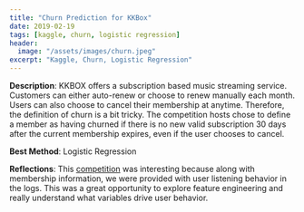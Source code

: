 ```yaml
---
title: "Churn Prediction for KKBox"
date: 2019-02-19
tags: [kaggle, churn, logistic regression]
header:
  image: "/assets/images/churn.jpeg"
excerpt: "Kaggle, Churn, Logistic Regression"
---
```


**Description**: KKBOX offers a subscription based music streaming service. Customers can either auto-renew or choose to renew manually each month. Users can also choose to cancel their membership at anytime. Therefore, the definition of churn is a bit tricky. The competition hosts chose to define a member as having churned if there is no new valid subscription 30 days after the current membership expires, even if the user chooses to cancel. 

**Best Method**: Logistic Regression

**Reflections**: This [competition](https://www.kaggle.com/c/kkbox-churn-prediction-challenge) was interesting because along with membership information, we were provided with user listening behavior in the logs. This was a great opportunity to explore feature engineering and really understand what variables drive user behavior.
